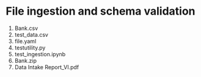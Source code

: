 # File ingestion and schema validation

1. Bank.csv
2. test_data.csv
3. file.yaml
4. testutility.py
5. test_ingestion.ipynb
6. Bank.zip 
7. Data Intake Report_VI.pdf
